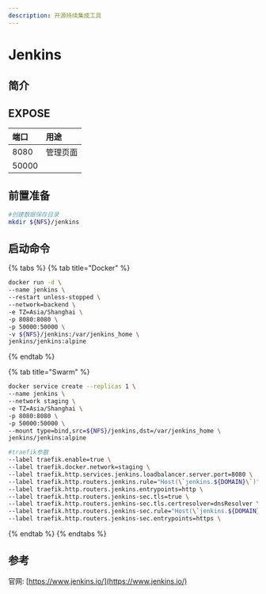 ```yaml
---
description: 开源持续集成工具
---
```


# Jenkins

## 简介



## EXPOSE

| 端口 | 用途 |
| :--- | :--- |
| 8080 | 管理页面 |
| 50000 |  |



## 前置准备

```bash
#创建数据保存目录
mkdir ${NFS}/jenkins
```

## 启动命令

{% tabs %}
{% tab title="Docker" %}
```bash
docker run -d \
--name jenkins \
--restart unless-stopped \
--network=backend \
-e TZ=Asia/Shanghai \
-p 8080:8080 \
-p 50000:50000 \
-v ${NFS}/jenkins:/var/jenkins_home \
jenkins/jenkins:alpine
```
{% endtab %}

{% tab title="Swarm" %}
```bash
docker service create --replicas 1 \
--name jenkins \
--network staging \
-e TZ=Asia/Shanghai \
-p 8080:8080 \
-p 50000:50000 \
--mount type=bind,src=${NFS}/jenkins,dst=/var/jenkins_home \
jenkins/jenkins:alpine

#traefik参数
--label traefik.enable=true \
--label traefik.docker.network=staging \
--label traefik.http.services.jenkins.loadbalancer.server.port=8080 \
--label traefik.http.routers.jenkins.rule="Host(\`jenkins.${DOMAIN}\`)" \
--label traefik.http.routers.jenkins.entrypoints=http \
--label traefik.http.routers.jenkins-sec.tls=true \
--label traefik.http.routers.jenkins-sec.tls.certresolver=dnsResolver \
--label traefik.http.routers.jenkins-sec.rule="Host(\`jenkins.${DOMAIN}\`)" \
--label traefik.http.routers.jenkins-sec.entrypoints=https \
```
{% endtab %}
{% endtabs %}



##  参考

官网: [https://www.jenkins.io/](https://www.jenkins.io/)

